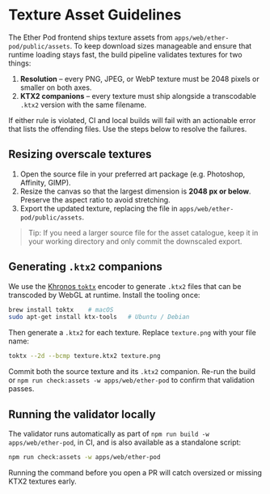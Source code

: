 # Texture Asset Guidelines

The Ether Pod frontend ships texture assets from `apps/web/ether-pod/public/assets`. To keep download sizes manageable and ensure that runtime loading stays fast, the build pipeline validates textures for two things:

1. **Resolution** – every PNG, JPEG, or WebP texture must be 2048 pixels or smaller on both axes.
2. **KTX2 companions** – every texture must ship alongside a transcodable `.ktx2` version with the same filename.

If either rule is violated, CI and local builds will fail with an actionable error that lists the offending files. Use the steps below to resolve the failures.

## Resizing overscale textures

1. Open the source file in your preferred art package (e.g. Photoshop, Affinity, GIMP).
2. Resize the canvas so that the largest dimension is **2048 px or below**. Preserve the aspect ratio to avoid stretching.
3. Export the updated texture, replacing the file in `apps/web/ether-pod/public/assets`.

> Tip: If you need a larger source file for the asset catalogue, keep it in your working directory and only commit the downscaled export.

## Generating `.ktx2` companions

We use the [Khronos `toktx`](https://github.khronos.org/KTX-Software/) encoder to generate `.ktx2` files that can be transcoded by WebGL at runtime. Install the tooling once:

```bash
brew install toktx    # macOS
sudo apt-get install ktx-tools   # Ubuntu / Debian
```

Then generate a `.ktx2` for each texture. Replace `texture.png` with your file name:

```bash
toktx --2d --bcmp texture.ktx2 texture.png
```

Commit both the source texture and its `.ktx2` companion. Re-run the build or `npm run check:assets -w apps/web/ether-pod` to confirm that validation passes.

## Running the validator locally

The validator runs automatically as part of `npm run build -w apps/web/ether-pod`, in CI, and is also available as a standalone script:

```bash
npm run check:assets -w apps/web/ether-pod
```

Running the command before you open a PR will catch oversized or missing KTX2 textures early.
